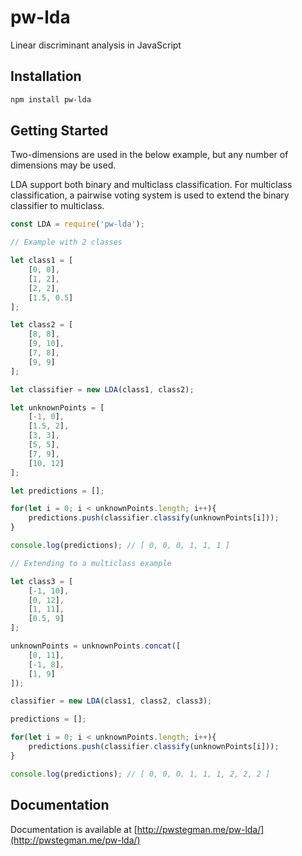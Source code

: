 # pw-lda
Linear discriminant analysis in JavaScript

## Installation

```bash
npm install pw-lda
```

## Getting Started

Two-dimensions are used in the below example, but any number of dimensions may be used.

LDA support both binary and multiclass classification. For multiclass classification, a pairwise voting system is used to extend the binary classifier to multiclass.

```javascript
const LDA = require('pw-lda');

// Example with 2 classes

let class1 = [
	[0, 0],
	[1, 2],
	[2, 2],
	[1.5, 0.5]
];

let class2 = [
	[8, 8],
	[9, 10],
	[7, 8],
	[9, 9]
];

let classifier = new LDA(class1, class2);

let unknownPoints = [
	[-1, 0],
	[1.5, 2],
	[3, 3],
	[5, 5],
	[7, 9],
	[10, 12]
];

let predictions = [];

for(let i = 0; i < unknownPoints.length; i++){
	predictions.push(classifier.classify(unknownPoints[i]));
}

console.log(predictions); // [ 0, 0, 0, 1, 1, 1 ]

// Extending to a multiclass example

let class3 = [
	[-1, 10],
	[0, 12],
	[1, 11],
	[0.5, 9]
];

unknownPoints = unknownPoints.concat([
	[0, 11],
	[-1, 8],
	[1, 9]
]);

classifier = new LDA(class1, class2, class3);

predictions = [];

for(let i = 0; i < unknownPoints.length; i++){
	predictions.push(classifier.classify(unknownPoints[i]));
}

console.log(predictions); // [ 0, 0, 0, 1, 1, 1, 2, 2, 2 ]
```

## Documentation

Documentation is available at [http://pwstegman.me/pw-lda/](http://pwstegman.me/pw-lda/)

